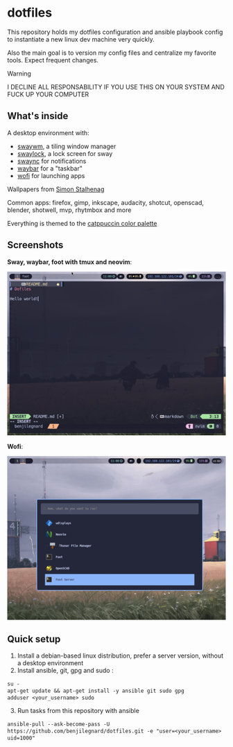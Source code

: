 # dotfiles

This repository holds my dotfiles configuration and ansible playbook config to instantiate a new linux dev machine very quickly.

Also the main goal is to version my config files and centralize my favorite tools. Expect frequent changes.

> [!WARNING]
> I DECLINE ALL RESPONSABILITY IF YOU USE THIS ON YOUR SYSTEM AND FUCK UP YOUR COMPUTER

## What's inside

A desktop environment with:
- [swaywm](https://swaywm.org/), a tiling window manager
- [swaylock](https://github.com/swaywm/swaylock#swaylock), a lock screen for sway
- [swaync](https://github.com/ErikReider/SwayNotificationCenter#readme) for notifications
- [waybar](https://github.com/Alexays/Waybar#waybar--) for a "taskbar"
- [wofi](https://hg.sr.ht/~scoopta/wofi/) for launching apps

Wallpapers from [Simon Stalhenag](http://www.simonstalenhag.se/)

Common apps: firefox, gimp, inkscape, audacity, shotcut, openscad, blender, shotwell, mvp, rhytmbox and more 

Everything is themed to the [catppuccin color palette](https://catppuccin.com/)

## Screenshots

__Sway, waybar, foot with tmux and neovim__:

![Screen shot of a linux OS running sway, waybar, foot with tmux and neovim](./docs/screenshot-1.png)

__Wofi__:

![Screen shot of a linux OS running wofi over sway](./docs/screenshot-2.png)

## Quick setup

1. Install a debian-based linux distribution, prefer a server version, without a desktop environment
2. Install ansible, git, gpg and sudo : 
```
su -
apt-get update && apt-get install -y ansible git sudo gpg
adduser <your_username> sudo
```
3. Run tasks from this repository with ansible
```
ansible-pull --ask-become-pass -U https://github.com/benjilegnard/dotfiles.git -e "user=<your_username> uid=1000"
```
